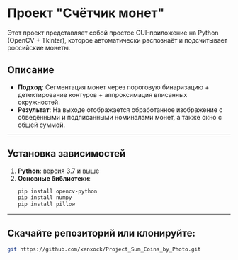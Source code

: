 # Проект "Счётчик монет"

Этот проект представляет собой простое GUI-приложение на Python (OpenCV + Tkinter), которое автоматически распознаёт и подсчитывает российские монеты.  

## Описание

- **Подход**: Сегментация монет через пороговую бинаризацию + детектирование контуров + аппроксимация вписанных окружностей.  
- **Результат**: На выходе отображается обработанное изображение с обведёнными и подписанными номиналами монет, а также окно с общей суммой.  

---

## Установка зависимостей

1. **Python**: версия 3.7 и выше  
2. **Основные библиотеки**:
   ```bash
   pip install opencv-python
   pip install numpy
   pip install pillow
   ```

---

## Скачайте репозиторий или клонируйте:
```bash
git https://github.com/xenxock/Project_Sum_Coins_by_Photo.git
```
